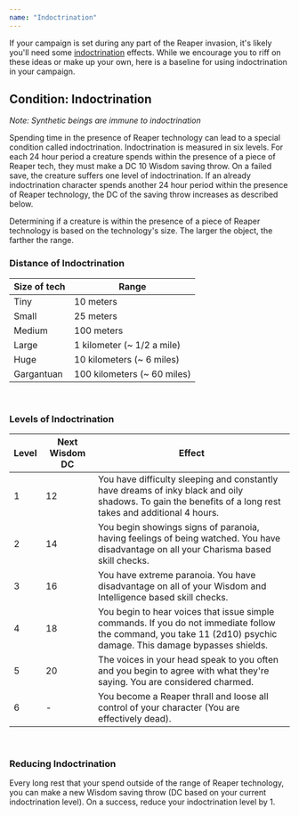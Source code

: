 ```yaml
---
name: "Indoctrination"
---
```


If your campaign is set during any part of the Reaper invasion, it's likely you'll need some 
<a href="http://masseffect.wikia.com/wiki/Indoctrination" target="_blank">indoctrination</a> effects.
While we encourage you to riff on these ideas or make up your own, here is a baseline for using indoctrination in your
campaign.

## Condition: Indoctrination
_Note: Synthetic beings are immune to indoctrination_

Spending time in the presence of Reaper technology can lead to a special condition called indoctrination. Indoctrination
is measured in six levels. For each 24 hour period a creature spends within the presence of a piece of Reaper tech,
they must make a DC 10 Wisdom saving throw. On a failed save, the creature suffers one level of indoctrination. 
If an already indoctrination character spends another 24 hour period within the presence of Reaper technology, the DC
of the saving throw increases as described below.

Determining if a creature is within the presence of a piece of Reaper technology is based on the technology's size. The
larger the object, the farther the range.

### Distance of Indoctrination
Size of tech | Range
--- | ---
Tiny | 10 meters
Small | 25 meters
Medium | 100 meters
Large | 1 kilometer (~ 1/2 a mile)
Huge | 10 kilometers (~ 6 miles)
Gargantuan |  100 kilometers (~ 60 miles)

<br>

### Levels of Indoctrination

Level | Next Wisdom DC | Effect
--- | --- | ---
1 | 12 | You have difficulty sleeping and constantly have dreams of inky black and oily shadows. To gain the benefits of a long rest takes and additional 4 hours.
2 | 14 | You begin showings signs of paranoia, having feelings of being watched. You have disadvantage on all your Charisma based skill checks.
3 | 16 | You have extreme paranoia. You have disadvantage on all of your Wisdom and Intelligence based skill checks.
4 | 18 | You begin to hear voices that issue simple commands. If you do not immediate follow the command, you take 11 (2d10) psychic damage. This damage bypasses shields.
5 | 20 | The voices in your head speak to you often and you begin to agree with what they're saying. You are considered charmed.
6 | - | You become a Reaper thrall and loose all control of your character (You are effectively dead).

<br>

### Reducing Indoctrination
Every long rest that your spend outside of the range of Reaper technology, you can make a new Wisdom saving throw (DC based on your
current indoctrination level). On a success, reduce your indoctrination level by 1.

